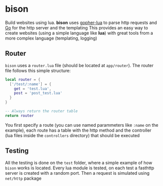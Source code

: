 # bison

Build websites using lua. 
**bison** uses [gopher-lua](https://github.com/tul/gopher-lua) to parse http requests and [Go](https://golang.org/) for the http server and the templating
This provides an easy way to create websites (using a simple language like **lua**) with great tools from a more complex language (templating, logging)

## Router

`bison` uses a `router.lua` file (should be located at `app/router`). The router file follows this simple structure:

```lua
local router = {
  ['/test/:name'] = {
    get = 'test.lua',
    post = 'post_test.lua'
  }
}

-- Always return the router table
return router
```

You first specify a route (you can use named parammeters like `:name` on the example), 
each route has a table with the http method and the controller (lua files inside the `controllers` directory)
that should be executed

## Testing

All the testing is done on the `test` folder, where a simple example of how `bison` works is located. Every lua module is tested, on each test a fasthttp server is created with a random port.
Then a request is simulated using `net/http` package